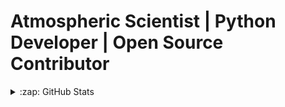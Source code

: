 # Atmospheric Scientist | Python Developer | Open Source Contributor

<details>
  <summary>:zap: GitHub Stats</summary>

  <img align="left" alt="ahuang11's GitHub Stats" src="https://github-readme-stats.codestackr.vercel.app/api?username=ahuang11&show_icons=true&hide_border=true" />

</details>

[ahlive]: https://ahlive.readthedocs.io/en/main/
[medium]: https://medium.com/@pYdeas
[twitter]: https://twitter.com/IAteAnDrew1
[linkedin]: https://www.linkedin.com/in/huangandrew12/

